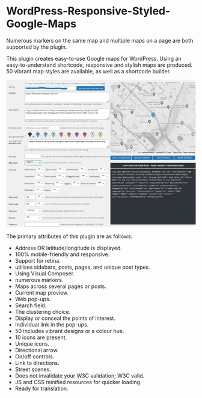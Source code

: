 # WordPress-Responsive-Styled-Google-Maps
Numerous markers on the same map and multiple maps on a page are both supported by the plugin. 

This plugin creates easy-to-use Google maps for WordPress. Using an easy-to-understand shortcode, responsive and stylish maps are produced. 50 vibrant map styles are available, as well as a shortcode builder. 

![alt text](https://raw.githubusercontent.com/thowzifgm/WordPress-Responsive-Styled-Google-Maps/main/Screenshot.png)

The primary attributes of this plugin are as follows:
- Address OR latitude/longitude is displayed.
- 100% mobile-friendly and responsive.
- Support for retina.
- utilises sidebars, posts, pages, and unique post types.
- Using Visual Composer.
- numerous markers.
- Maps across several pages or posts.
- Current map preview.
- Web pop-ups.
- Search field.
- The clustering choice.
- Display or conceal the points of interest.
- Individual link in the pop-ups.
- 50 includes vibrant designs or a colour hue.
- 10 icons are present.
- Unique icons.
- Directional arrow.
- On/off controls.
- Link to directions.
- Street scenes.
- Does not invalidate your W3C validation; W3C valid.
- JS and CSS minified resources for quicker loading.
- Ready for translation. 
